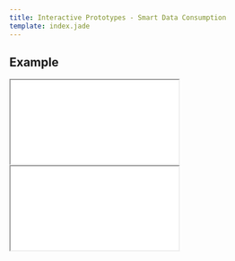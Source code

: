 ```yaml
---
title: Interactive Prototypes - Smart Data Consumption
template: index.jade
---
```


## Example

<iframe class="prototype prototype-fxos" src="prototypes/index.html"></iframe>

<iframe class="prototype prototype-fxos" src="prototypes/index-multi.html#SIM1"></iframe>
